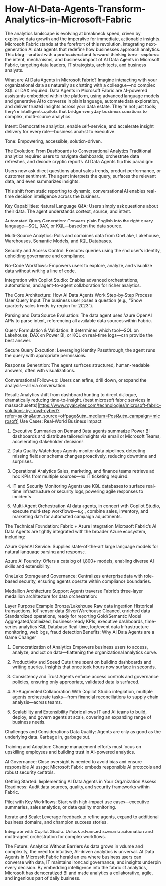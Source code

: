 # How-AI-Data-Agents-Transform-Analytics-in-Microsoft-Fabric

The analytics landscape is evolving at breakneck speed, driven by explosive data growth and the imperative for immediate, actionable insights. Microsoft Fabric stands at the forefront of this revolution, integrating next-generation AI data agents that redefine how businesses approach analytics. This blog—crafted with a professional and forward-thinking tone—explores the intent, mechanisms, and business impact of AI Data Agents in Microsoft Fabric, targeting data leaders, IT strategists, architects, and business analysts. 

What are AI Data Agents in Microsoft Fabric?
Imagine interacting with your organizational data as naturally as chatting with a colleague—no complex SQL or DAX required. Data Agents in Microsoft Fabric are AI-powered assistants embedded within the platform, using advanced language models and generative AI to converse in plain language, automate data exploration, and deliver trusted insights across your data estate. They're not just tools; they're intelligent copilots that bridge everyday business questions to complex, multi-source analytics.

Intent: Democratize analytics, enable self-service, and accelerate insight delivery for every role—business analyst to executive.

Tone: Empowering, accessible, solution-driven.

The Evolution: From Dashboards to Conversational Analytics
Traditional analytics required users to navigate dashboards, orchestrate data refreshes, and decode cryptic reports. AI Data Agents flip this paradigm:

Users now ask direct questions about sales trends, product performance, or customer sentiment. The agent interprets the query, surfaces the relevant data, and even summarizes insights.

This shift from static reporting to dynamic, conversational AI enables real-time decision intelligence across the business.

Key Capabilities:
Natural Language Q&A: Users simply ask questions about their data. The agent understands context, source, and intent.

Automated Query Generation: Converts plain English into the right query language—SQL, DAX, or KQL—based on the data source.

Multi-Source Analytics: Pulls and combines data from OneLake, Lakehouse, Warehouses, Semantic Models, and KQL Databases.

Security and Access Control: Executes queries using the end user’s identity, upholding governance and compliance.

No-Code Workflows: Empowers users to explore, analyze, and visualize data without writing a line of code.

Integration with Copilot Studio: Enables advanced orchestrations, automations, and agent-to-agent collaboration for richer analytics.

The Core Architecture: How AI Data Agents Work
Step-by-Step Process
User Query Input: The business user poses a question (e.g., “Show quarterly sales trends by region for 2023”).

Parsing and Data Source Evaluation: The data agent uses Azure OpenAI APIs to parse intent, referencing all available data sources within Fabric.

Query Formulation & Validation: It determines which tool—SQL on Lakehouse, DAX on Power BI, or KQL on real-time logs—can provide the best answer.

Secure Query Execution: Leveraging Identity Passthrough, the agent runs the query with appropriate permissions.

Response Generation: The agent surfaces structured, human-readable answers, often with visualizations.

Conversational Follow-up: Users can refine, drill down, or expand the analysis—all via conversation.

Result: Analytics shift from dashboard hunting to direct dialogue, dramatically reducing time-to-insight.
(best microsoft fabric services in massachusetts)[https://www.royalcyber.com/technologies/microsoft-fabric-solutions-by-royal-cyber/?refer=sakina&utm_source=offpage&utm_medium=Post&utm_campaign=microsoft]
Use Cases: Real-World Business Impact
1. Executive Summaries on Demand
Data agents summarize Power BI dashboards and distribute tailored insights via email or Microsoft Teams, accelerating stakeholder decisions.

2. Data Quality Watchdogs
Agents monitor data pipelines, detecting missing fields or schema changes proactively, reducing downtime and surprises.

3. Operational Analytics
Sales, marketing, and finance teams retrieve ad hoc KPIs from multiple sources—no IT ticketing required.

4. IT and Security Monitoring
Agents use KQL databases to surface real-time infrastructure or security logs, powering agile responses to incidents.

5. Multi-Agent Orchestration
AI data agents, in concert with Copilot Studio, execute multi-step workflows—e.g., combine sales, inventory, and marketing data for automated campaign adjustments.

The Technical Foundation: Fabric + Azure Integration
Microsoft Fabric’s AI Data Agents are tightly integrated with the broader Azure ecosystem, including:

Azure OpenAI Service: Supplies state-of-the-art large language models for natural language parsing and response.

Azure AI Foundry: Offers a catalog of 1,800+ models, enabling diverse AI skills and extensibility.

OneLake Storage and Governance: Centralizes enterprise data with role-based security, ensuring agents operate within compliance boundaries.

Medallion Architecture Support
Agents traverse Fabric’s three-layer medallion architecture for data orchestration:

Layer	Purpose	Example
Bronze/Lakehouse	Raw data ingestion	Historical transactions, IoT sensor data
Silver/Warehouse	Cleaned, enriched data	Standardized operations, ready for reporting
Gold/Semantic Model	Aggregated/optimized, business-ready	KPIs, executive dashboards, time-series analytics
KQL Database	Real-time, log/event data	Infrastructure monitoring, web logs, fraud detection
Benefits: Why AI Data Agents are a Game Changer
1. Democratization of Analytics
Empowers business users to access, analyze, and act on data—flattening the organizational analytics curve.

2. Productivity and Speed
Cuts time spent on building dashboards and writing queries. Insights that once took hours now surface in seconds.

3. Consistency and Trust
Agents enforce access controls and governance policies, ensuring only appropriate, validated data is surfaced.

4. AI-Augmented Collaboration
With Copilot Studio integration, multiple agents orchestrate tasks—from financial reconciliations to supply chain analysis—across teams.

5. Scalability and Extensibility
Fabric allows IT and AI teams to build, deploy, and govern agents at scale, covering an expanding range of business needs.

Challenges and Considerations
Data Quality: Agents are only as good as the underlying data. Garbage in, garbage out.

Training and Adoption: Change management efforts must focus on upskilling employees and building trust in AI-powered analytics.

AI Governance: Close oversight is needed to avoid bias and ensure responsible AI usage; Microsoft Fabric embeds responsible AI protocols and robust security controls.

Getting Started: Implementing AI Data Agents in Your Organization
Assess Readiness: Audit data sources, quality, and security frameworks within Fabric.

Pilot with Key Workflows: Start with high-impact use cases—executive summaries, sales analytics, or data quality monitoring.

Iterate and Scale: Leverage feedback to refine agents, expand to additional business domains, and champion success stories.

Integrate with Copilot Studio: Unlock advanced scenario automation and multi-agent orchestration for complex workflows.

The Future: Analytics Without Barriers
As data grows in volume and complexity, the need for intuitive, AI-driven analytics is universal. AI Data Agents in Microsoft Fabric herald an era where business users can converse with data, IT maintains ironclad governance, and insights underpin every decision. By embedding intelligence into the fabric of analytics, Microsoft has democratized BI and made analytics a collaborative, agile, and ingenious part of daily business.

